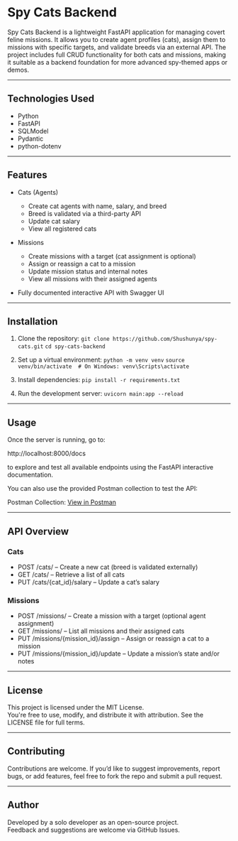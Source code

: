 # Spy Cats Backend

Spy Cats Backend is a lightweight FastAPI application for managing covert feline missions. It allows you to create agent profiles (cats), assign them to missions with specific targets, and validate breeds via an external API. The project includes full CRUD functionality for both cats and missions, making it suitable as a backend foundation for more advanced spy-themed apps or demos.

---

## Technologies Used

- Python
- FastAPI
- SQLModel
- Pydantic
- python-dotenv

---

## Features

- Cats (Agents)
  - Create cat agents with name, salary, and breed
  - Breed is validated via a third-party API
  - Update cat salary
  - View all registered cats

- Missions
  - Create missions with a target (cat assignment is optional)
  - Assign or reassign a cat to a mission
  - Update mission status and internal notes
  - View all missions with their assigned agents

- Fully documented interactive API with Swagger UI

---

## Installation

1. Clone the repository:
   `git clone https://github.com/Shushunya/spy-cats.git`
   `cd spy-cats-backend`

2. Set up a virtual environment:
   `python -m venv venv`
   `source venv/bin/activate  # On Windows: venv\Scripts\activate`

3. Install dependencies:
   `pip install -r requirements.txt`

4. Run the development server:
   `uvicorn main:app --reload`

---

## Usage


Once the server is running, go to:

http://localhost:8000/docs

to explore and test all available endpoints using the FastAPI interactive documentation.

You can also use the provided Postman collection to test the API:

Postman Collection: [View in Postman](https://oleksandra-2280674.postman.co/workspace/Oleksandra's-Workspace~9051d974-4419-441a-8225-6d3138fddc85/collection/46344847-53d97601-9b80-4d14-b6fc-ef7d5baf5615?action=share&creator=46344847)


---

## API Overview

### Cats

- POST /cats/ – Create a new cat (breed is validated externally)
- GET /cats/ – Retrieve a list of all cats
- PUT /cats/{cat_id}/salary – Update a cat’s salary

### Missions

- POST /missions/ – Create a mission with a target (optional agent assignment)
- GET /missions/ – List all missions and their assigned cats
- PUT /missions/{mission_id}/assign – Assign or reassign a cat to a mission
- PUT /missions/{mission_id}/update – Update a mission’s state and/or notes

---

## License

This project is licensed under the MIT License.  
You're free to use, modify, and distribute it with attribution. See the LICENSE file for full terms.

---

## Contributing

Contributions are welcome. If you’d like to suggest improvements, report bugs, or add features, feel free to fork the repo and submit a pull request.

---

## Author

Developed by a solo developer as an open-source project.  
Feedback and suggestions are welcome via GitHub Issues.
